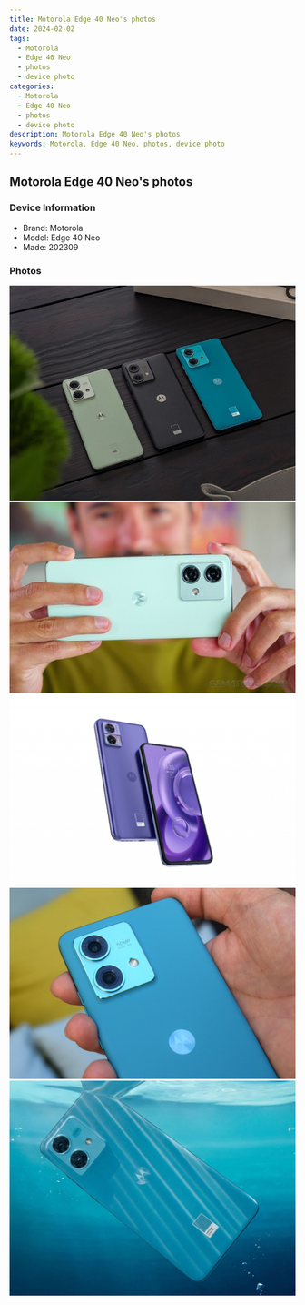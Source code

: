 ```yaml
---
title: Motorola Edge 40 Neo's photos
date: 2024-02-02
tags: 
  - Motorola
  - Edge 40 Neo
  - photos
  - device photo
categories: 
  - Motorola
  - Edge 40 Neo
  - photos
  - device photo
description: Motorola Edge 40 Neo's photos
keywords: Motorola, Edge 40 Neo, photos, device photo
---
```


## Motorola Edge 40 Neo's photos

### Device Information

- Brand: Motorola
- Model: Edge 40 Neo
- Made: 202309

### Photos

![/images/best-assets/devices/motorola/motorola-edge-40-neo/1.jpg](/images/best-assets/devices/motorola/motorola-edge-40-neo/1.jpg)
![/images/best-assets/devices/motorola/motorola-edge-40-neo/2.jpg](/images/best-assets/devices/motorola/motorola-edge-40-neo/2.jpg)
![/images/best-assets/devices/motorola/motorola-edge-40-neo/3.jpg](/images/best-assets/devices/motorola/motorola-edge-40-neo/3.jpg)
![/images/best-assets/devices/motorola/motorola-edge-40-neo/4.jpg](/images/best-assets/devices/motorola/motorola-edge-40-neo/4.jpg)
![/images/best-assets/devices/motorola/motorola-edge-40-neo/5.jpg](/images/best-assets/devices/motorola/motorola-edge-40-neo/5.jpg)
